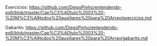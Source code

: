 
Exercicios: https://github.com/DiegoPinho/entendendo-es6/blob/master/Cap%C3%ADtulo%2003%20-%20M%C3%A9todos%20auxiliares%20para%20Array/exercicios.md

Gabarito: https://github.com/DiegoPinho/entendendo-es6/blob/master/Cap%C3%ADtulo%2003%20-%20M%C3%A9todos%20auxiliares%20para%20Array/gabarito.md